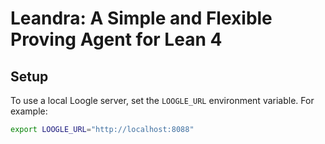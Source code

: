 # Leandra: A Simple and Flexible Proving Agent for Lean 4

## Setup

To use a local Loogle server, set the `LOOGLE_URL` environment variable.
For example:

```sh
export LOOGLE_URL="http://localhost:8088"
```